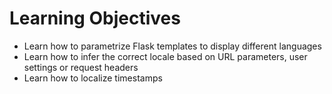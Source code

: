 # Learning Objectives

- Learn how to parametrize Flask templates to display different languages
- Learn how to infer the correct locale based on URL parameters, user settings or request headers
- Learn how to localize timestamps
